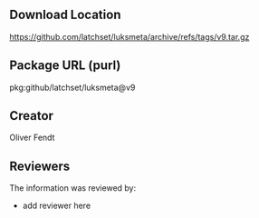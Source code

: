## Download Location

https://github.com/latchset/luksmeta/archive/refs/tags/v9.tar.gz

## Package URL (purl)

pkg:github/latchset/luksmeta@v9

## Creator

Oliver Fendt

## Reviewers

The information was reviewed by:

* add reviewer here
